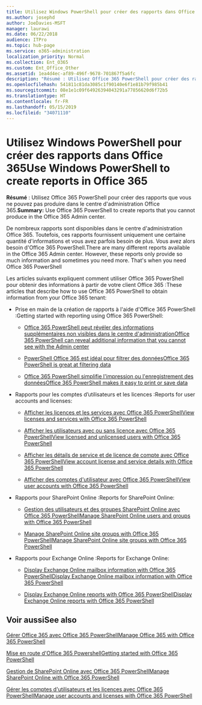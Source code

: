 ```yaml
---
title: Utilisez Windows PowerShell pour créer des rapports dans Office 365
ms.author: josephd
author: JoeDavies-MSFT
manager: laurawi
ms.date: 06/22/2018
audience: ITPro
ms.topic: hub-page
ms.service: o365-administration
localization_priority: Normal
ms.collection: Ent_O365
ms.custom: Ent_Office_Other
ms.assetid: 1ea4d4ec-af89-496f-9678-701867f5a6fc
description: "Résumé : Utilisez Office 365 PowerShell pour créer des rapports que vous ne pouvez pas produire dans le centre d'administration Office 365."
ms.openlocfilehash: 541811c81da3085c1f90140e6f1e81b79f985b41
ms.sourcegitcommit: 08e1e1c09f64926394043291a77856620d6f72b5
ms.translationtype: HT
ms.contentlocale: fr-FR
ms.lasthandoff: 05/15/2019
ms.locfileid: "34071110"
---
```

# <a name="use-windows-powershell-to-create-reports-in-office-365"></a><span data-ttu-id="48ff6-103">Utilisez Windows PowerShell pour créer des rapports dans Office 365</span><span class="sxs-lookup"><span data-stu-id="48ff6-103">Use Windows PowerShell to create reports in Office 365</span></span>

 <span data-ttu-id="48ff6-104">**Résumé** : Utilisez Office 365 PowerShell pour créer des rapports que vous ne pouvez pas produire dans le centre d'administration Office 365.</span><span class="sxs-lookup"><span data-stu-id="48ff6-104">**Summary:** Use Office 365 PowerShell to create reports that you cannot produce in the Office 365 Admin center.</span></span>
  
<span data-ttu-id="48ff6-p101">De nombreux rapports sont disponibles dans le centre d'administration Office 365. Toutefois, ces rapports fournissent uniquement une certaine quantité d'informations et vous avez parfois besoin de plus. Vous avez alors besoin d'Office 365 PowerShell.</span><span class="sxs-lookup"><span data-stu-id="48ff6-p101">There are many different reports available in the Office 365 Admin center. However, these reports only provide so much information and sometimes you need more. That's when you need Office 365 PowerShell</span></span>
  
<span data-ttu-id="48ff6-108">Les articles suivants expliquent comment utiliser Office 365 PowerShell pour obtenir des informations à partir de votre client Office 365 :</span><span class="sxs-lookup"><span data-stu-id="48ff6-108">These articles that describe how to use Office 365 PowerShell to obtain information from your Office 365 tenant:</span></span>
  
- <span data-ttu-id="48ff6-109">Prise en main de la création de rapports à l'aide d'Office 365 PowerShell :</span><span class="sxs-lookup"><span data-stu-id="48ff6-109">Getting started with reporting using Office 365 PowerShell:</span></span>
    
  - [<span data-ttu-id="48ff6-110">Office 365 PowerShell peut révéler des informations supplémentaires non visibles dans le centre d'administration</span><span class="sxs-lookup"><span data-stu-id="48ff6-110">Office 365 PowerShell can reveal additional information that you cannot see with the Admin center</span></span>](https://technet.microsoft.com/library/dn568034.aspx#reveal)
    
  - [<span data-ttu-id="48ff6-111">PowerShell Office 365 est idéal pour filtrer des données</span><span class="sxs-lookup"><span data-stu-id="48ff6-111">Office 365 PowerShell is great at filtering data</span></span>](https://technet.microsoft.com/library/dn568034.aspx#filter)
    
  - [<span data-ttu-id="48ff6-112">Office 365 PowerShell simplifie l'impression ou l'enregistrement des données</span><span class="sxs-lookup"><span data-stu-id="48ff6-112">Office 365 PowerShell makes it easy to print or save data</span></span>](https://technet.microsoft.com/library/dn568034.aspx#printsave)
    
- <span data-ttu-id="48ff6-113">Rapports pour les comptes d’utilisateurs et les licences :</span><span class="sxs-lookup"><span data-stu-id="48ff6-113">Reports for user accounts and licenses:</span></span>
    
  - [<span data-ttu-id="48ff6-114">Afficher les licences et les services avec Office 365 PowerShell</span><span class="sxs-lookup"><span data-stu-id="48ff6-114">View licenses and services with Office 365 PowerShell</span></span>](view-licenses-and-services-with-office-365-powershell.md)
    
  - [<span data-ttu-id="48ff6-115">Afficher les utilisateurs avec ou sans licence avec Office 365 PowerShell</span><span class="sxs-lookup"><span data-stu-id="48ff6-115">View licensed and unlicensed users with Office 365 PowerShell</span></span>](view-licensed-and-unlicensed-users-with-office-365-powershell.md)
    
  - [<span data-ttu-id="48ff6-116">Afficher les détails de service et de licence de compte avec Office 365 PowerShell</span><span class="sxs-lookup"><span data-stu-id="48ff6-116">View account license and service details with Office 365 PowerShell</span></span>](view-account-license-and-service-details-with-office-365-powershell.md)
    
  - [<span data-ttu-id="48ff6-117">Afficher des comptes d'utilisateur avec Office 365 PowerShell</span><span class="sxs-lookup"><span data-stu-id="48ff6-117">View user accounts with Office 365 PowerShell</span></span>](view-user-accounts-with-office-365-powershell.md)
    
- <span data-ttu-id="48ff6-118">Rapports pour SharePoint Online :</span><span class="sxs-lookup"><span data-stu-id="48ff6-118">Reports for SharePoint Online:</span></span>
    
  - [<span data-ttu-id="48ff6-119">Gestion des utilisateurs et des groupes SharePoint Online avec Office 365 PowerShell</span><span class="sxs-lookup"><span data-stu-id="48ff6-119">Manage SharePoint Online users and groups with Office 365 PowerShell</span></span>](http://technet.microsoft.com/library/9680af2e-a965-4e62-92ee-da72105c7800.aspx)
    
  - [<span data-ttu-id="48ff6-120">Manage SharePoint Online site groups with Office 365 PowerShell</span><span class="sxs-lookup"><span data-stu-id="48ff6-120">Manage SharePoint Online site groups with Office 365 PowerShell</span></span>](http://technet.microsoft.com/library/122f4099-c78d-4cce-bab0-4343b04596ae.aspx)
    
- <span data-ttu-id="48ff6-121">Rapports pour Exchange Online :</span><span class="sxs-lookup"><span data-stu-id="48ff6-121">Reports for Exchange Online:</span></span>
    
  - [<span data-ttu-id="48ff6-122">Display Exchange Online mailbox information with Office 365 PowerShell</span><span class="sxs-lookup"><span data-stu-id="48ff6-122">Display Exchange Online mailbox information with Office 365 PowerShell</span></span>](http://technet.microsoft.com/library/13843002-56ca-4b75-81c5-84386522b01b.aspx)
    
  - [<span data-ttu-id="48ff6-123">Display Exchange Online reports with Office 365 PowerShell</span><span class="sxs-lookup"><span data-stu-id="48ff6-123">Display Exchange Online reports with Office 365 PowerShell</span></span>](http://technet.microsoft.com/library/4873a063-9fc4-4ed9-826a-6e935fef61d4.aspx)
    
## <a name="see-also"></a><span data-ttu-id="48ff6-124">Voir aussi</span><span class="sxs-lookup"><span data-stu-id="48ff6-124">See also</span></span>

#### 

[<span data-ttu-id="48ff6-125">Gérer Office 365 avec Office 365 PowerShell</span><span class="sxs-lookup"><span data-stu-id="48ff6-125">Manage Office 365 with Office 365 PowerShell</span></span>](manage-office-365-with-office-365-powershell.md)
  
[<span data-ttu-id="48ff6-126">Mise en route d'Office 365 Powershell</span><span class="sxs-lookup"><span data-stu-id="48ff6-126">Getting started with Office 365 PowerShell</span></span>](getting-started-with-office-365-powershell.md)
  
[<span data-ttu-id="48ff6-127">Gestion de SharePoint Online avec Office 365 PowerShell</span><span class="sxs-lookup"><span data-stu-id="48ff6-127">Manage SharePoint Online with Office 365 PowerShell</span></span>](manage-sharepoint-online-with-office-365-powershell.md)
  
[<span data-ttu-id="48ff6-128">Gérer les comptes d'utilisateurs et les licences avec Office 365 PowerShell</span><span class="sxs-lookup"><span data-stu-id="48ff6-128">Manage user accounts and licenses with Office 365 PowerShell</span></span>](manage-user-accounts-and-licenses-with-office-365-powershell.md)
  
